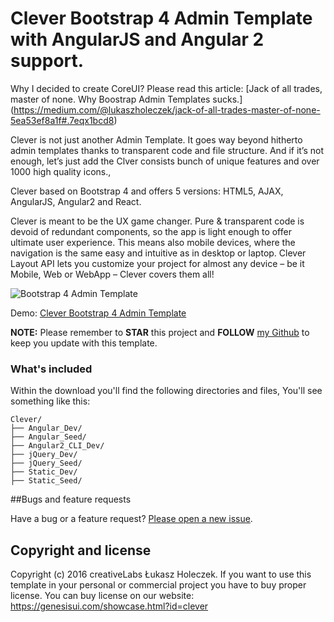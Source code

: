 # Clever Bootstrap 4 Admin Template with AngularJS and Angular 2 support.

Why I decided to create CoreUI? Please read this article: [Jack of all trades, master of none. Why Boostrap Admin Templates sucks.] (https://medium.com/@lukaszholeczek/jack-of-all-trades-master-of-none-5ea53ef8a1f#.7eqx1bcd8)

Clever is not just another Admin Template. It goes way beyond hitherto admin templates thanks to transparent code and file structure. And if it’s not enough, let’s just add the Clver consists bunch of unique features and over 1000 high quality icons.,

Clever based on Bootstrap 4 and offers 5 versions: HTML5, AJAX, AngularJS, Angular2 and React.

Clever is meant to be the UX game changer. Pure & transparent code is devoid of redundant components, so the app is light enough to offer ultimate user experience. This means also mobile devices, where the navigation is the same easy and intuitive as in desktop or laptop. Clever Layout API lets you customize your project for almost any device – be it Mobile, Web or WebApp – Clever covers them all!

<img src="https://genesisui.com/img/macbook-clever-bs4.png" alt="Bootstrap 4 Admin Template">

Demo: <a href="https://genesisui.com/showcase.html?id=clever">Clever Bootstrap 4 Admin Template</a>

**NOTE:** Please remember to **STAR** this project and **FOLLOW** [my Github](https://github.com/mrholek) to keep you update with this template.

### What's included

Within the download you'll find the following directories and files, You'll see something like this:

```
Clever/
├── Angular_Dev/
├── Angular_Seed/
├── Angular2_CLI_Dev/
├── jQuery_Dev/
├── jQuery_Seed/
├── Static_Dev/
├── Static_Seed/

```

##Bugs and feature requests

Have a bug or a feature request? [Please open a new issue](https://github.com/mrholek/Clever-Bootstrap-4-Admin-Template-with-AngularJS-Angular-2-support/issues/new).

## Copyright and license

Copyright (c) 2016 creativeLabs Łukasz Holeczek. If you want to use this template in your personal or commercial project you have to buy proper license. You can buy license on our website: https://genesisui.com/showcase.html?id=clever
